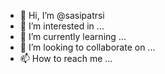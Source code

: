 - 👋 Hi, I’m @sasipatrsi
- 👀 I’m interested in ...
- 🌱 I’m currently learning ...
- 💞️ I’m looking to collaborate on ...
- 📫 How to reach me ...

<!---
sasipatrsi/sasipatrsi is a ✨ special ✨ repository because its `README.md` (this file) appears on your GitHub profile.
You can click the Preview link to take a look at your changes.
--->
